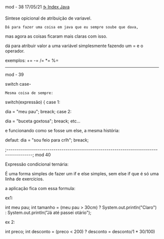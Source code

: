 mod - 38                                                                                              17/05/21
[☕ Index Java](../☕%20Index%20Java.md)


Sintese opicional de atribuição de variavel.

    Dá para fazer uma coisa em java que eu sempre soube que dava,
mas agora as coisas ficaram mais claras com isso.

dá para atribuir valor a uma variável simplesmente fazendo um =
e o operador.

exemplos:
+= -= /= *= %= 

---------------------------------------------------------------------------------------------
mod - 39 

switch case-

    Mesma coisa de sempre:

switch(expressão) {
case 1:

   dia = "meu pau";
   breack;
case 2:

   dia = "buceta goxtosa";
   breack;
etc...
 
e funcionando como se fosse um else, a mesma história:

defaut: 
    dia = "sou feio para crlh";
breack;

;-------------------------------------------------------------------------------------------;
 mod 40

Expressão condicional ternária:

É uma forma simples de fazer um if e else simples, sem else if
que é só uma linha de exercícios.

a aplicação fica com essa formula:

ex1:

int meu pau;
int tamanho = (meu pau > 30cm) ? System.out.println("Claro") : System.out.println("Já até passei otário");

ex 2:

int preco; 
int desconto = (preco < 200) ? desconto = desconto/1 * 30/100)